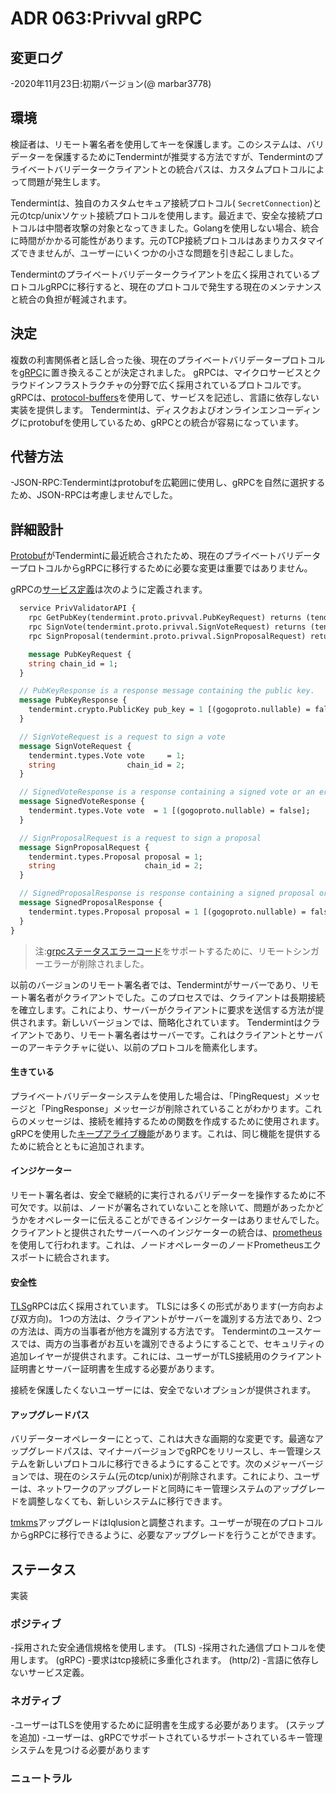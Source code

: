 # ADR 063:Privval gRPC

## 変更ログ

-2020年11月23日:初期バージョン(@ marbar3778)

## 環境

検証者は、リモート署名者を使用してキーを保護します。このシステムは、バリデーターを保護するためにTendermintが推奨する方法ですが、Tendermintのプライベートバリデータークライアントとの統合パスは、カスタムプロトコルによって問題が発生します。

Tendermintは、独自のカスタムセキュア接続プロトコル( `SecretConnection`)と元のtcp/unixソケット接続プロトコルを使用します。最近まで、安全な接続プロトコルは中間者攻撃の対象となってきました。Golangを使用しない場合、統合に時間がかかる可能性があります。元のTCP接続プロトコルはあまりカスタマイズできませんが、ユーザーにいくつかの小さな問題を引き起こしました。

Tendermintのプライベートバリデータークライアントを広く採用されているプロトコルgRPCに移行すると、現在のプロトコルで発生する現在のメンテナンスと統合の負担が軽減されます。

## 決定

複数の利害関係者と話し合った後、現在のプライベートバリデータープロトコルを[gRPC](https://grpc.io/)に置き換えることが決定されました。 gRPCは、マイクロサービスとクラウドインフラストラクチャの分野で広く採用されているプロトコルです。 gRPCは、[protocol-buffers](https://developers.google.com/protocol-buffers)を使用して、サービスを記述し、言語に依存しない実装を提供します。 Tendermintは、ディスクおよびオンラインエンコーディングにprotobufを使用しているため、gRPCとの統合が容易になっています。

## 代替方法

-JSON-RPC:Tendermintはprotobufを広範囲に使用し、gRPCを自然に選択するため、JSON-RPCは考慮しませんでした。

## 詳細設計

[Protobuf](https://developers.google.com/protocol-buffers)がTendermintに最近統合されたため、現在のプライベートバリデータープロトコルからgRPCに移行するために必要な変更は重要ではありません。

gRPCの[サービス定義](https://grpc.io/docs/what-is-grpc/core-concepts/#service-definition)は次のように定義されます。

```proto
  service PrivValidatorAPI {
    rpc GetPubKey(tendermint.proto.privval.PubKeyRequest) returns (tendermint.proto.privval.PubKeyResponse);
    rpc SignVote(tendermint.proto.privval.SignVoteRequest) returns (tendermint.proto.privval.SignedVoteResponse);
    rpc SignProposal(tendermint.proto.privval.SignProposalRequest) returns (tendermint.proto.privval.SignedProposalResponse);

    message PubKeyRequest {
    string chain_id = 1;
  }

  // PubKeyResponse is a response message containing the public key.
  message PubKeyResponse {
    tendermint.crypto.PublicKey pub_key = 1 [(gogoproto.nullable) = false];
  }

  // SignVoteRequest is a request to sign a vote
  message SignVoteRequest {
    tendermint.types.Vote vote     = 1;
    string                chain_id = 2;
  }

  // SignedVoteResponse is a response containing a signed vote or an error
  message SignedVoteResponse {
    tendermint.types.Vote vote  = 1 [(gogoproto.nullable) = false];
  }

  // SignProposalRequest is a request to sign a proposal
  message SignProposalRequest {
    tendermint.types.Proposal proposal = 1;
    string                    chain_id = 2;
  }

  // SignedProposalResponse is response containing a signed proposal or an error
  message SignedProposalResponse {
    tendermint.types.Proposal proposal = 1 [(gogoproto.nullable) = false];
  }
}
```

>注:[grpcステータスエラーコード](https://grpc.io/docs/guides/error/)をサポートするために、リモートシンガーエラーが削除されました。

以前のバージョンのリモート署名者では、Tendermintがサーバーであり、リモート署名者がクライアントでした。このプロセスでは、クライアントは長期接続を確立します。これにより、サーバーがクライアントに要求を送信する方法が提供されます。新しいバージョンでは、簡略化されています。 Tendermintはクライアントであり、リモート署名者はサーバーです。これはクライアントとサーバーのアーキテクチャに従い、以前のプロトコルを簡素化します。

#### 生きている

プライベートバリデーターシステムを使用した場合は、「PingRequest」メッセージと「PingResponse」メッセージが削除されていることがわかります。これらのメッセージは、接続を維持するための関数を作成するために使用されます。 gRPCを使用した[キープアライブ機能](https://github.com/grpc/grpc/blob/master/doc/keepalive.md)があります。これは、同じ機能を提供するために統合とともに追加されます。

#### インジケーター

リモート署名者は、安全で継続的に実行されるバリデーターを操作するために不可欠です。以前は、ノードが署名されていないことを除いて、問題があったかどうかをオペレーターに伝えることができるインジケーターはありませんでした。クライアントと提供されたサーバーへのインジケーターの統合は、[prometheus](https://github.com/grpc-ecosystem/go-grpc-prometheus)を使用して行われます。これは、ノードオペレーターのノードPrometheusエクスポートに統合されます。

#### 安全性

[TLS](https://en.wikipedia.org/wiki/Transport_Layer_Security)gRPCは広く採用されています。 TLSには多くの形式があります(一方向および双方向)。 1つの方法は、クライアントがサーバーを識別する方法であり、2つの方法は、両方の当事者が他方を識別する方法です。 Tendermintのユースケースでは、両方の当事者がお互いを識別できるようにすることで、セキュリティの追加レイヤーが提供されます。これには、ユーザーがTLS接続用のクライアント証明書とサーバー証明書を生成する必要があります。

接続を保護したくないユーザーには、安全でないオプションが提供されます。

#### アップグレードパス

バリデーターオペレーターにとって、これは大きな画期的な変更です。最適なアップグレードパスは、マイナーバージョンでgRPCをリリースし、キー管理システムを新しいプロトコルに移行できるようにすることです。次のメジャーバージョンでは、現在のシステム(元のtcp/unix)が削除されます。これにより、ユーザーは、ネットワークのアップグレードと同時にキー管理システムのアップグレードを調整しなくても、新しいシステムに移行できます。

[tmkms](https://github.com/iqlusioninc/tmkms)アップグレードはIqlusionと調整されます。ユーザーが現在のプロトコルからgRPCに移行できるように、必要なアップグレードを行うことができます。

## ステータス


実装

### ポジティブ

-採用された安全通信規格を使用します。 (TLS)
-採用された通信プロトコルを使用します。 (gRPC)
-要求はtcp接続に多重化されます。 (http/2)
-言語に依存しないサービス定義。

### ネガティブ

-ユーザーはTLSを使用するために証明書を生成する必要があります。 (ステップを追加)
-ユーザーは、gRPCでサポートされているサポートされているキー管理システムを見つける必要があります

### ニュートラル
